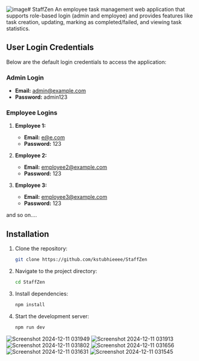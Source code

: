 ![image](https://github.com/user-attachments/assets/42a68780-2d58-408d-b71f-2951ca3f884c)# StaffZen
An employee task management web application that supports role-based login (admin and employee) and provides features like task creation, updating, marking as completed/failed, and viewing task statistics.

## User Login Credentials

Below are the default login credentials to access the application:

### Admin Login
- **Email:** admin@example.com
- **Password:** admin123

### Employee Logins
1. **Employee 1:**
   - **Email:** e@e.com
   - **Password:** 123

2. **Employee 2:**
   - **Email:** employee2@example.com
   - **Password:** 123

3. **Employee 3:**
   - **Email:** employee3@example.com
   - **Password:** 123

and so on....

## Installation
1. Clone the repository:
   ```bash
   git clone https://github.com/kstubhieeee/StaffZen
   ```
2. Navigate to the project directory:
   ```bash
   cd StaffZen
   ```
3. Install dependencies:
   ```bash
   npm install
   ```
4. Start the development server:
   ```bash
   npm run dev
   ```

![Screenshot 2024-12-11 031949](https://github.com/user-attachments/assets/e5f972d2-a9ba-4656-9232-32d623179e57)
![Screenshot 2024-12-11 031913](https://github.com/user-attachments/assets/a3926a77-172c-4273-8200-2ee71bc0eefb)
![Screenshot 2024-12-11 031802](https://github.com/user-attachments/assets/5ceb08c0-bb2f-43ba-abea-414cad004111)
![Screenshot 2024-12-11 031656](https://github.com/user-attachments/assets/8315cf92-3cb0-42c5-b03c-c05e6430a82b)
![Screenshot 2024-12-11 031631](https://github.com/user-attachments/assets/4091046c-e10f-4674-be4c-00bec828babe)
![Screenshot 2024-12-11 031545](https://github.com/user-attachments/assets/0358e1cb-c469-47fd-bb58-95c5df12338e)

